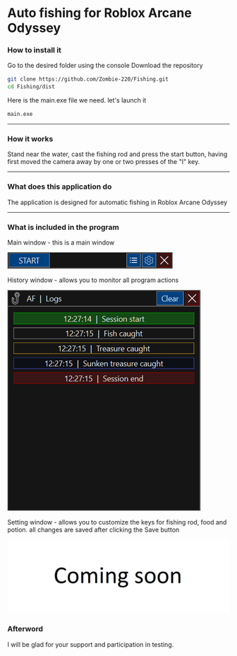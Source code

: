 # Auto fishing for Roblox Arcane Odyssey

### How to install it
Go to the desired folder using the console
Download the repository
```sh
git clone https://github.com/Zombie-220/Fishing.git
cd Fishing/dist
```
Here is the main.exe file we need. let's launch it
```sh
main.exe
```

---

### How it works
Stand near the water, cast the fishing rod and press the start button, having first moved the camera away by one or two presses of the "I" key.

---

### What does this application do
The application is designed for automatic fishing in Roblox Arcane Odyssey

---

### What is included in the program
Main window - this is a main window

![Main window image](images/forMD/mainWindowIMG.png)

History window - allows you to monitor all program actions

![History window](images/forMD/logsWindowIMG.png)

Setting window - allows you to customize the keys for fishing rod, food and potion. all changes are saved after clicking the Save button

![Settings window](images/forMD/settingsWindowIMG.png)

### Afterword
I will be glad for your support and participation in testing.
